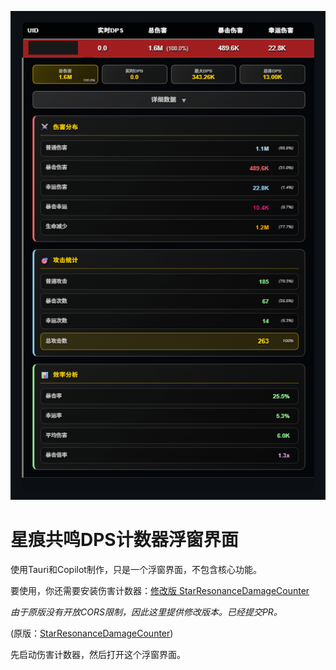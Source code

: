 ![Screenshot](https://github.com/ckylinmc/StarResonanceDamageCounterOverlay/raw/main/assets/scrshot.png)

# 星痕共鸣DPS计数器浮窗界面

使用Tauri和Copilot制作，只是一个浮窗界面，不包含核心功能。

要使用，你还需要安装伤害计数器：[修改版 StarResonanceDamageCounter](https://github.com/CKylinMC/StarResonanceDamageCounter/)

*由于原版没有开放CORS限制，因此这里提供修改版本。已经提交PR。*

(原版：[StarResonanceDamageCounter](https://github.com/dmlgzs/StarResonanceDamageCounter))

先启动伤害计数器，然后打开这个浮窗界面。